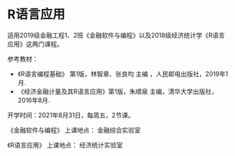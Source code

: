 # R语言应用
适用2019级金融工程1、2班《金融软件与编程》以及2018级经济统计学《R语言应用》这两门课程。

参考教材：

+ 《R语言编程基础》 第1版，林智章、张良均 主编 ，人民邮电出版社，2019年1月.
+ 《经济金融计量及其R语言应用》第1版，朱顺泉 主编，清华大学出版社，2016年8月.

开学时间：2021年8月31日，每周五，2节课。

《金融软件与编程》        上课地点：  金融综合实验室

《R语言应用》       上课地点： 经济统计实验室
